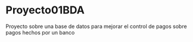 # Proyecto01BDA
Proyecto sobre una base de datos para mejorar el control de pagos sobre pagos hechos por un banco
